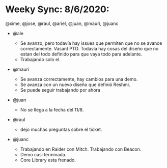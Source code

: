 # Weeky Sync: 8/6/2020:

@xime, @jose, @raul, @ariel, @juan, @mauri, @juanc

- @ale
  - Se avanzo, pero todavía hay issues que permiten que no se avance correctamente. Vasant PTO. Todavía hay cosas del diseño que no estan del todo definido para que vaya todo para adelante.
  - Trabajando solo el.

- @mauri
  - Se avanza correctamente, hay cambios para una demo.
  - Se avanza con un nuevo diseño que definió Reshmi.
  - Se puede seguir trabajando por ahora

- @juan
  - No se llega a la fecha del 11/8.
  
- @raul
  - dejo muchas preguntas sobre el ticket.

- @juanc
  - Trabajando en Raider con Mitch. Trabajando con Beacon.
  - Demo casi terminada.
  - Core Library esta frenado.
